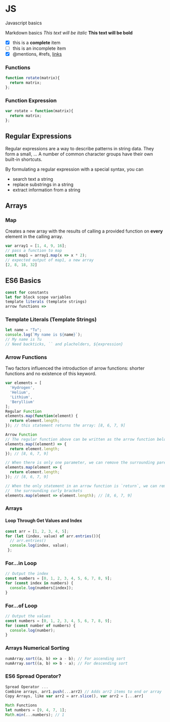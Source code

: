 # JS
Javascript basics

Markdown basics
*This text will be italic*
**This text will be bold**
- [x] this is a **complete** item
- [ ] this is an incomplete item
- [x] @mentions, #refs, [links](http://github.com)

### Functions
```javascript
function rotate(matrix){
  return matrix;
};
```

### Function Expression
```javascript
var rotate = function(matrix){
  return matrix;
};
``` 

## Regular Expressions
Regular expressions are a way to describe patterns in string data. They form a small, ... A number of common character groups have their own built-in shortcuts.

By formulating a regular expression with a special syntax, you can
* search text a string
* replace substrings in a string
* extract information from a string



## Arrays
### Map
Creates a new array with the results of calling a provided function on **every** element in the calling array.
```javascript
var array1 = [1, 4, 9, 16];
// pass a function to map
const map1 = array1.map(x => x * 2);
// expected output of map1, a new array
[2, 8, 18, 32]
```

## ES6 Basics
```javascript
const for constants
let for block scope variables
template literals (template strings)
arrow functions =>
```

### Template Literals (Template Strings)
```javascript
let name = "Tu";
console.log(`My name is ${name}`);
// My name is Tu
// Need backticks, `` and placholders, ${expression}
```

### Arrow Functions
Two factors influenced the introduction of arrow functions: shorter functions and no existence of this keyword.
```javascript
var elements = [
  'Hydrogen',
  'Helium',
  'Lithium',
  'Beryllium'
];
Regular Function
elements.map(function(element) { 
  return element.length; 
}); // this statement returns the array: [8, 6, 7, 9]

Arrow Function
// The regular function above can be written as the arrow function below
elements.map((element) => {
  return element.length;
}); // [8, 6, 7, 9]

// When there is only one parameter, we can remove the surrounding parenthesies:
elements.map(element => {
  return element.length;
}); // [8, 6, 7, 9]

// When the only statement in an arrow function is `return`, we can remove `return` and remove
//  the surrounding curly brackets
elements.map(element => element.length); // [8, 6, 7, 9]
```

### Arrays
#### Loop Through Get Values and Index
```javascript
const arr = [1, 2, 3, 4, 5];
for (let (index, value) of arr.entries()){
  // arr.entries()
  console.log(index, value);
 };
```

### For...in Loop
```javascript
// Output the index
const numbers = [0, 1, 2, 3, 4, 5, 6, 7, 8, 9];
for (const index in numbers) {
  console.log(numbers[index]);
}
```

### For...of Loop
```javascript
// Output the values
const numbers = [0, 1, 2, 3, 4, 5, 6, 7, 8, 9];
for (const number of numbers) {
  console.log(number);
}
```

### Arrays Numerical Sorting
```javascript
numArray.sort((a, b) => a - b); // For ascending sort
numArray.sort((a, b) => b - a); // For descending sort
```


### ES6 Spread Operator?
```javascript
Spread Operator ...
Combine arrays, arr1.push(...arr2) // Adds arr2 items to end or array
Copy Arrays, like var arr2 = arr.slice(), var arr2 = [...arr]
```
```javascript
Math Functions
let numbers = [9, 4, 7, 1];
Math.min(...numbers); // 1
```
